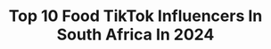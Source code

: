 ---
title: Top 10 Food TikTok Influencers In South Africa In 2024
description: >-
  Find top food TikTok influencers in South Africa in 2024. Most popular hashtags: #food #fyp #viral #foryou.
platform: TikTok
hits: 46
text_top: Identify the best TikTok accounts on inBeat.
text_bottom: Our search engine holds 46 TikTok influencers like this in South Africa for you to contact.
profiles:
  - username: "veeran.com"
    fullname: >-
      call_me_veez♠️
    bio: >-
      CEO of VIBEZZZZ🔥😜 Food lover🤤😩 Transitioner😍😍 Don't be shy I follow back😘
    location: "South Africa"
    followers: 15400
    engagement: 1661
    commentsToLikes: 0.035866
    id: ck9slqs2efesp0j7805i5jpzb
    verified: false
    hashtags: "#trending, #ayyyoveezowhatspoppin, #issafancyarmy, #nerders"
  - username: "ourhealthylifestyle"
    fullname: >-
      eden  + bella <3
    bio: >-
      lifestyle+food🤍
    location: "South Africa"
    followers: 27300
    engagement: 1492
    commentsToLikes: 0.017582
    id: ckbkxhs2ite520j23ku4gx8e6
    verified: false
    hashtags: "#fyp, #bling, #foryoupage, #morningroutine"
  - username: "jotaytay94"
    fullname: >-
      jotaytay94
    bio: >-
      Teacher 👩‍🏫 SA 🇿🇦 Family, friends & food❤️ Disney 🌹 Live at 10K 🎉
    location: "South Africa"
    followers: 7983
    engagement: 879
    commentsToLikes: 0.035232
    id: ckb15qzo4t1tq0j233bwts9g9
    verified: false
    hashtags: "#tiktoksouthafrica, #diy, #xmas, #trousseau"
  - username: "danielsblossom"
    fullname: >-
      Daniel
    bio: >-
      Thank you to all the TikTokers showing me love ❤ website👇
    location: "South Africa"
    followers: 324500
    engagement: 1706
    commentsToLikes: 0.032139
    id: ck9dxgjwct86d0j78m70bfti9
    verified: false
    hashtags: "#tiktok, #food, #funny, #weekend"
  - username: "life_with_lerato"
    fullname: >-
      Life_with_Lerato
    bio: >-
      🇿🇦Easy recipes. Healthy Lifestyle. Travel YouTube/IG: wholesome_lerato
    location: "South Africa"
    followers: 95600
    engagement: 857
    commentsToLikes: 0.021883
    id: ckav9fwxigs230j23nwshz012
    verified: false
    hashtags: "#africanfood, #stitch, #tiktokfoodie, #foodtiktokfood"
  - username: "zakirahshah"
    fullname: >-
      Zakirah shah
    bio: >-
      🇿🇦 Revert ☪️ SHOP Islamic Lifestyle Gifting⬇️
    location: "South Africa"
    followers: 17200
    engagement: 854
    commentsToLikes: 0.048787
    id: ck9f1u70ba3c10j78ix34gwoi
    verified: false
    hashtags: "#tiktoksa, #skincare, #muslimrevert, #muslimtiktok"
  - username: "kaylaroodt8"
    fullname: >-
      Kayla 🌸🌟
    bio: >-
      
    location: "South Africa"
    followers: 47300
    engagement: 1139
    commentsToLikes: 0.025178
    id: ck9c8ig50t07j0j780buq9fzg
    verified: false
    hashtags: "#tiktok, #acnh, #food, #4you"
  - username: "raydawg11"
    fullname: >-
      Rynhardt Schoeman
    bio: >-
      GOAL 10K FOLLOWERS 😱 ADD ME ON INSTA🔝
    location: "South Africa"
    followers: 4217
    engagement: 715
    commentsToLikes: 0.045439
    id: ckafu35938l130i78kt1oz2rs
    verified: false
    hashtags: "#dance, #afrikaans, #fyp, #viral"
  - username: "qwabetwins"
    fullname: >-
      Official.qwabetwins
    bio: >-
      Official.qwabetwins | Album Out Now | Get it #TheGiftoflove | #QtwinsAlbum |
    location: "South Africa"
    followers: 191600
    engagement: 619
    commentsToLikes: 0.011663
    id: ckac5siqsdizk0i78vj2sfahl
    verified: false
    hashtags: "#pov, #viral, #qtwins, #tiktok"
  - username: "laylacreator"
    fullname: >-
      Layla
    bio: >-
      Heel Crusher/Random Creator Thank you for all the ❤ 🇿🇦
    location: "South Africa"
    followers: 1200000
    engagement: 798
    commentsToLikes: 0.002978
    id: ck8knvou8ewrz0j78fhwnsa3b
    verified: false
    hashtags: "#happiness, #fy, #dessert, #shoeasmr"
---